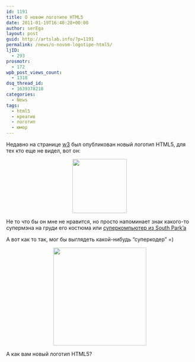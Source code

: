 ```yaml
---
id: 1191
title: О новом логотипе HTML5
date: 2011-01-19T16:40:28+00:00
author: serEga
layout: post
guid: http://artslab.info/?p=1191
permalink: /news/o-novom-logotipe-html5/
ljID:
  - 293
prosmotr:
  - 172
wpb_post_views_count:
  - 1318
dsq_thread_id:
  - 1639378218
categories:
  - News
tags:
  - html5
  - креатив
  - логотип
  - юмор
---
```

Недавно на странице [w3](http://www.w3.org) был опубликован новый логотип HTML5, для тех кто еще не видел, вот он:

<center>
  <a href="http://artslab.info/wp-content/uploads/html5_logo.jpg"><img src="http://artslab.info/wp-content/uploads/html5_logo-246x300.jpg" alt="" title="html5_logo" width="146" class="wp-image-1193" srcset="http://googledrive.com/host/0B9lHVSSSdxdxd0hjdUdmRzY3Tjg/html5_logo-246x300.jpg 246w, http://googledrive.com/host/0B9lHVSSSdxdxd0hjdUdmRzY3Tjg/html5_logo.jpg 330w" sizes="(max-width: 246px) 100vw, 246px" /></a>
</center>

Не то что бы он мне не нравится, но просто напоминает знак какого-то супермэна на груди его костюма или [суперкомпьютер из South Park&#8217;a](http://www.youtube.com/watch?v=sSwG6MfiSqw)

А вот как то так, мог бы выглядеть какой-нибудь &#8220;суперкодер&#8221; =)

<center>
  <a href="http://artslab.info/wp-content/uploads/html5_logo_superhero.jpg"><img src="http://artslab.info/wp-content/uploads/html5_logo_superhero.jpg" alt="" title="html5_logo_superhero" width="251" height="264" class="alignnone size-full wp-image-1192" /></a>
</center>

А как вам новый логотип HTML5?